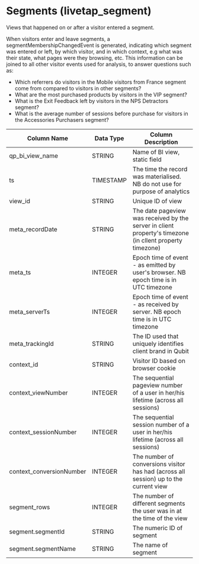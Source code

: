 # Segments (livetap_segment)

Views that happened on or after a visitor entered a segment.

When visitors enter and leave segments, a segmentMembershipChangedEvent is generated, indicating which segment was entered or left, by which visitor, and in which context, e.g what was their state, what pages were they browsing, etc. This information can be joined to all other visitor events used for analysis, to answer questions such as:

- Which referrers do visitors in the Mobile visitors from France segment come from compared to visitors in other segments?
- What are the most purchased products by visitors in the VIP segment?
- What is the Exit Feedback left by visitors in the NPS Detractors segment?
- What is the average number of sessions before purchase for visitors in the Accessories Purchasers segment?

|  **Column Name** | **Data Type** | **Column Description** |
| --- | --- | --- |
|  qp_bi_view_name | STRING | Name of BI view, static field |
|  ts | TIMESTAMP | The time the record was materialised. NB do not use for purpose of analytics |
|  view_id | STRING | Unique ID of view |
|  meta_recordDate | STRING | The date pageview was received by the server in client property's timezone (in cllent property timezone) |
|  meta_ts | INTEGER | Epoch time of event - as emitted by user's browser. NB epoch time is in UTC timezone |
|  meta_serverTs | INTEGER | Epoch time of event - as received by server. NB epoch time is in UTC timezone |
|  meta_trackingId | STRING | The ID used that uniquely identifies client brand in Qubit |
|  context_id | STRING | Visitor ID based on browser cookie |
|  context_viewNumber | INTEGER | The sequential pageview number of a user in her/his lifetime (across all sessions) |
|  context_sessionNumber | INTEGER | The sequential session number of a user in her/his lifetime (across all sessions) |
|  context_conversionNumber | INTEGER | The number of conversions visitor has had (across all session) up to the current view |
|  segment_rows | INTEGER | The number of different segments the user was in at the time of the view |
|  segment.segmentId | STRING | The numeric ID of segment |
|  segment.segmentName | STRING | The name of segment |
